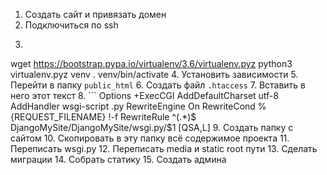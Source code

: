 1. Создать сайт и привязать домен
2. Подключиться по ssh
3. ```bash
wget https://bootstrap.pypa.io/virtualenv/3.6/virtualenv.pyz
python3 virtualenv.pyz venv
. venv/bin/activate
4. Установить зависимости
5. Перейти в папку `public_html`
6. Создать файл `.htaccess`
7. Вставить в него этот текст
8. ```
Options +ExecCGI
AddDefaultCharset utf-8
AddHandler wsgi-script .py
RewriteEngine On
RewriteCond %{REQUEST_FILENAME} !-f
RewriteRule ^(.*)$ DjangoMySite/DjangoMySite/wsgi.py/$1 [QSA,L]
9. Создать папку с сайтом
10. Скопировать в эту папку всё содержимое проекта
11. Переписать wsgi.py
12. Переписать media и static root пути
13. Сделать миграции
14. Собрать статику
15. Создать админа